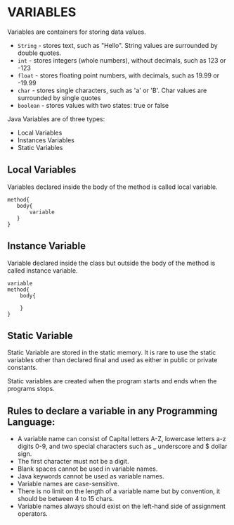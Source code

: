 # VARIABLES

Variables are containers for storing data values. <br>

* ```String``` - stores text, such as "Hello". String values are surrounded by double quotes. <br>
* ```int``` - stores integers (whole numbers), without decimals, such as 123 or -123 <br>
* ```float``` - stores floating point numbers, with decimals, such as 19.99 or -19.99<br>
* ```char``` - stores single characters, such as 'a' or 'B'. Char values are surrounded by single quotes<br>
* ```boolean``` - stores values with two states: true or false<br>

Java Variables are of three types: <br>

* Local Variables
* Instances Variables
* Static Variables

## Local Variables
 Variables declared inside the body of the method is called local variable.

 ```
 method{
    body{
        variable
    }
 }
 ```

## Instance Variable
Variable declared inside the class but outside the body of the method is called instance variable.

```
variable
method{
    body{

    }
}
```

## Static Variable
Static Variable are stored in the static memory. It is rare to use the static variables other than declared final and used as either in public or private constants.

Static variables are created when the program starts and ends when the programs stops.

## **Rules to declare a variable in any Programming Language:**

* A variable name can consist of Capital letters A-Z, lowercase letters a-z digits 0-9, and two special characters such as _ underscore and $ dollar sign.
* The first character must not be a digit.
* Blank spaces cannot be used in variable names.
* Java keywords cannot be used as variable names.
* Variable names are case-sensitive.
* There is no limit on the length of a variable name but by convention, it should be between 4 to 15 chars.
* Variable names always should exist on the left-hand side of assignment operators.